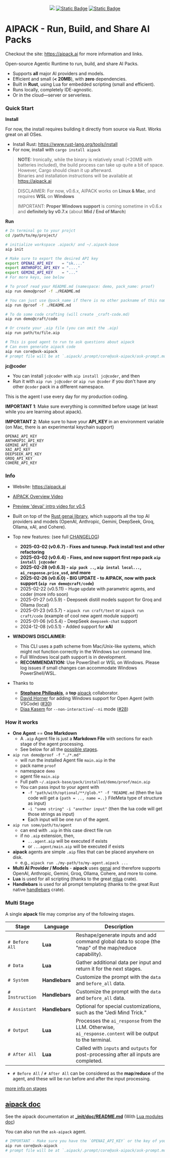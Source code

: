 <div align="center">

<a href="https://crates.io/crates/aipack"><img src="https://img.shields.io/crates/v/aipack.svg" /></a>
<a href="https://github.com/jeremychone/rust-aipack"><img alt="Static Badge" src="https://img.shields.io/badge/GitHub-Repo?color=%23336699"></a>
<a href="https://www.youtube.com/watch?v=SioUg_N9HS0"><img alt="Static Badge" src="https://img.shields.io/badge/AIPACK_Introduction_-Video?style=flat&logo=youtube&color=%23ff0000"></a>

</div>

# AIPACK - Run, Build, and Share AI Packs

Checkout the site: https://aipack.ai for more information and links.

Open-source Agentic Runtime to run, build, and share AI Packs.
- Supports **all** major AI providers and models.
- Efficient and small (**< 20MB**), with **zero** dependencies.
- Built in **Rust**, using Lua for embedded scripting (small and efficient).
- Runs locally, completely IDE-agnostic.
- Or in the cloud—server or serverless.

### Quick Start

**Install**

For now, the install requires building it directly from source via Rust. Works great on all OSes.

- Install Rust: https://www.rust-lang.org/tools/install  
- For now, install with `cargo install aipack`  

> **NOTE:** Ironically, while the binary is relatively small (<20MB with batteries included), the build process can take up quite a bit of space. However, Cargo should clean it up afterward.  
> Binaries and installation instructions will be available at https://aipack.ai

> DISCLAIMER: For now, v0.6.x, AIPACK works on **Linux & Mac**, and requires **WSL** on **Windows** 
>
> IMPORTANT: **Proper Windows support** is coming sometime in v0.6.x and **definitely by v0.7.x** (about **Mid / End of March**)

**Run**

```sh
# In terminal go to your projct
cd /path/to/my/project/

# initialize workspace .aipack/ and ~/.aipack-base
aip init

# Make sure to export the desired API key
export OPENAI_API_KEY    = "sk...."
export ANTHROPIC_API_KEY = "...."
export GEMINI_API_KEY    = "..."
# For more keys, see below

# To proof read your README.md (namespace: demo, pack_name: proof)
aip run demo@proof -f ./README.md

# You can just use @pack_name if there is no other packname of this name
aip run @proof -f ./README.md

# To do some code crafting (will create _craft-code.md)
aip run demo@craft/code

# Or create your .aip file (you can omit the .aip)
aip run path/to/file.aip

# This is good agent to run to ask questions about aipack
# Can even generate aipack code
aip run core@ask-aipack
# prompt file will be at `.aipack/.prompt/core@ask-aipack/ask-prompt.md`

```

**jc@coder**

- You can install `jc@coder` with `aip install jc@coder`, and then  
- Run it with `aip run jc@coder` or `aip run @coder` if you don't have any other `@coder` pack in a different namespace.  

This is the agent I use every day for my production coding.


**IMPORTANT 1**: Make sure everything is committed before usage (at least while you are learning about aipack).

**IMPORTANT 2**: Make sure to have your **API_KEY** in an environment variable (on Mac, there is an experimental keychain support)

```
OPENAI_API_KEY
ANTHROPIC_API_KEY
GEMINI_API_KEY
XAI_API_KEY
DEEPSEEK_API_KEY
GROQ_API_KEY
COHERE_API_KEY
```

### Info

- Website: https://aipack.ai

- [AIPACK Overview Video](https://www.youtube.com/watch?v=SioUg_N9HS0)

- [Preview 'devai' intro video for v0.5](https://www.youtube.com/watch?v=b3LJcNkhkH4&list=PL7r-PXl6ZPcBcLsBdBABOFUuLziNyigqj)

- Built on top of the [Rust genai library](https://crates.io/crates/genai), which supports all the top AI providers and models (OpenAI, Anthropic, Gemini, DeepSeek, Groq, Ollama, xAI, and Cohere).

- Top new features: (see full [CHANGELOG](CHANGELOG.md))
  - **2025-03-02 (v0.6.7) -  Fixes and tuneup. Pack install test and other refactoring**
  - **2025-03-02 (v0.6.4) -  Fixes, and now support first repo pack `aip install jc@coder`**
  - **2025-02-28 (v0.6.3) - `aip pack ..`, `aip instal local...`, `ai_response.price_usd`, and more**
  - **2025-02-26 **(v0.6.0)** - BIG UPDATE - to **AIPACK**, now with pack support (`aip run demo@craft/code`)**
  - 2025-02-22 (v0.5.11) - Huge update with parametric agents, and coder (more info soon)
  - 2025-01-27 (v0.5.9) - Deepseek distill models support for Groq and Ollama (local)
  - 2025-01-23 (v0.5.7) - `aipack run craft/text` or `aipack run craft/code` (example of cool new agent module support)
  - 2025-01-06 (v0.5.4) - DeepSeek `deepseek-chat` support
  - 2024-12-08 (v0.5.1) - Added support for **xAI**

- **WINDOWS DISCLAIMER:**
    - This CLI uses a path scheme from Mac/Unix-like systems, which might not function correctly in the Windows `bat` command line.
    - Full Windows local path support is in development.
    - **RECOMMENDATION:** Use PowerShell or WSL on Windows. Please log issues if small changes can accommodate Windows PowerShell/WSL.

- Thanks to
  - **[Stephane Philipakis](https://github.com/sphilipakis)**, a **top** [aipack](https://aipack.ai) collaborator.
  - [David Horner](https://github.com/davehorner) for adding Windows support for Open Agent (with VSCode) ([#30](https://github.com/jeremychone/rust-aipack/pull/30))
  - [Diaa Kasem](https://github.com/diaakasem) for `--non-interactive`/`--ni` mode ([#28](https://github.com/jeremychone/rust-aipack/pull/28))

### How it works

- **One Agent** == **One Markdown**
    - A `.aip` Agent file is just a **Markdown File** with sections for each stage of the agent processing.
    - See below for all the [possible stages](#multi-stage).
- `aip run demo@proof -f "./*.md"`
  - will run the installed Agent file `main.aip` in the
  - pack name `proof`
  - namespace `demo`
  - agent file `main.aip`
  - Full path `~/.aipack-base/pack/installed/demo/proof/main.aip`
  - You can pass input to your agent with
    - `-f "path/with/optional/**/glob.*" -f "README.md` (then the lua code will get a `{path = .., name =..}` FileMeta type of structure as input)
    -  `-i "some string" -i "another input"` (then the lua code will get those strings as input)
    - Each input will be one run of the agent.
- `aip run some/path/to/agent`
  - can end with `.aip` in this case direct file run
  - if no `.aip` extension, then,
    - `...agent.aip` will be executed if exists
    - or `...agent/main.aip` will be executed if exists
- **aipack** agents are simple `.aip` files that can be placed anywhere on disk.
  - e.g., `aipack run ./my-path/to/my-agent.aipack ...`
- **Multi AI Provider / Models** - **aipack** uses [genai](https://crates.io/crates/genai) and therefore supports OpenAI, Anthropic, Gemini, Groq, Ollama, Cohere, and more to come.
- **Lua** is used for all scripting (thanks to the great [mlua](https://crates.io/crates/mlua) crate).
- **Handlebars** is used for all prompt templating (thanks to the great Rust native [handlebars](https://crates.io/crates/handlebars) crate).

### Multi Stage

A single **aipack** file may comprise any of the following stages.

| Stage           | Language       | Description                                                                                                |
|-----------------|----------------|------------------------------------------------------------------------------------------------------------|
| `# Before All`  | **Lua**        | Reshape/generate inputs and add command global data to scope (the "map" of the map/reduce capability).    |
| `# Data`        | **Lua**        | Gather additional data per input and return it for the next stages.                                       |
| `# System`      | **Handlebars** | Customize the prompt with the `data` and `before_all` data.                                                |
| `# Instruction` | **Handlebars** | Customize the prompt with the `data` and `before_all` data.                                                |
| `# Assistant`   | **Handlebars** | Optional for special customizations, such as the "Jedi Mind Trick."                                        |
| `# Output`      | **Lua**        | Processes the `ai_response` from the LLM. Otherwise, `ai_response.content` will be output to the terminal. |
| `# After All`   | **Lua**        | Called with `inputs` and `outputs` for post-processing after all inputs are completed.                     |

- `# Before All` / `# After All` can be considered as the **map**/**reduce** of the agent, and these will be run before and after the input processing.

[more info on stages](_init/base/doc/README.md#complete-stages-description)

## [aipack doc](_init/doc/README.md)

See the aipack documentation at **[_init/doc/README.md](_init/base/doc/README.md)** (With [Lua modules doc](_init/base/doc/lua.md))

You can also run the `ask-aipack` agent.

```sh
# IMPORTANT - Make sure you have the `OPENAI_API_KEY` or the key of your model in your environment
aip run core@ask-aipack
# prompt file will be at `.aipack/.prompt/core@ask-aipack/ask-prompt.md`
```
